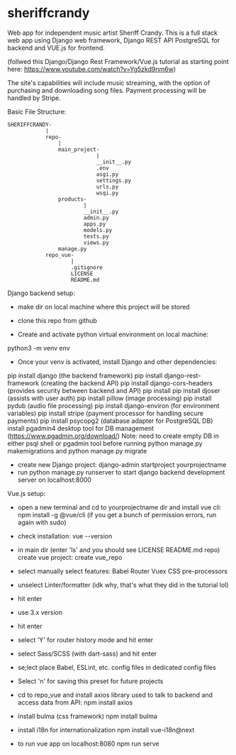 # sheriffcrandy
Web app for independent music artist Sheriff Crandy. This is a full stack web app using Django web framework, Django REST API PostgreSQL for backend and VUE.js for frontend.

(follwed this Django/Django Rest Framework/Vue.js tutorial as starting point here: https://www.youtube.com/watch?v=Yg5zkd9nm6w)

The site's capabilities will include music streaming, with the option of purchasing and downloading song files. Payment processing will be handled by Stripe.

Basic File Structure:
```
SHERIFFCRANDY-
            |
            repo-
                |
                main_project-
                            |
                            __init__.py
                            .env
                            asgi.py
                            settings.py
                            urls.py
                            wsqi.py
                products-
                        |
                        __init__.py
                        admin.py
                        apps.py
                        models.py
                        tests.py
                        views.py
                manage.py
            repo_vue-
                    |
                    .gitignore
                    LICENSE
                    README.md

```
Django backend setup:
- make dir on local machine where this project will be stored

- clone this repo from github

- Create and activate python virtual environment on local machine: 

python3 -m venv env

- Once your venv is activated, install Django and other dependencies:

pip install django (the backend framework)
pip install django-rest-framework (creating the backend API)
pip install django-cors-headers (provides security between backend and API)
pip install pip install djoser (assists with user auth)
pip install pillow (image processing)
pip install pydub (audio file processing)
pip install django-environ (for environment variables)
pip install stripe (payment processor for handling secure payments)
pip install psycopg2 (database adapter for PostgreSQL DB)
install pgadmin4 desktop tool for DB management (https://www.pgadmin.org/download/)
Note: need to create empty DB in either psql shell or pgadmin tool before running python manage.py makemigrations and python manage.py migrate
- create new Django project:
django-admin startproject yourprojectname
- run python manage.py runserver to start django backend development server on localhost:8000


Vue.js setup:

- open a new terminal and cd to yourprojectname dir and install vue cli:
npm install -g @vue/cli (if you get a bunch of permission errors, run again with sudo)
- check installation:
vue --version

- in main dir (enter 'ls' and you should see LICENSE  README.md  repo) create vue project:
create vue_repo
- select manually select features:
Babel
Router
Vuex
CSS pre-processors
- unselect Linter/formatter (idk why, that's what they did in the tutorial lol)
- hit enter
- use 3.x version
- hit enter
- select 'Y' for router history mode and hit enter
- select Sass/SCSS (with dart-sass) and hit enter
- se;lect place Babel, ESLint, etc. config files in dedicated config files
- Select 'n' for saving this preset for future projects
- cd to repo_vue and install axios library used to talk to backend and access data from API:
npm install axios
- install bulma (css framework)
npm install bulma
- install i18n for internationalization
npm install vue-i18n@next

- to run vue app on localhost:8080 
npm run serve
